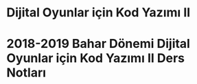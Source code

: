 # Dijital Oyunlar için Kod Yazımı II

# 2018-2019 Bahar Dönemi Dijital Oyunlar için Kod Yazımı II Ders Notları

